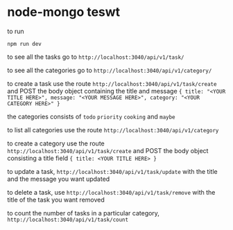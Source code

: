 # node-mongo teswt

to run

`npm run dev`

to see all the tasks go to `http://localhost:3040/api/v1/task/`

to see all the categories go to `http://localhost:3040/api/v1/category/`

to create a task use the route `http://localhost:3040/api/v1/task/create` and POST the body object containing the title and message
`{ title: "<YOUR TITLE HERE>", message: "<YOUR MESSAGE HERE>", category: "<YOUR CATEGORY HERE>" }`

the categories consists of `todo` `priority` `cooking` and `maybe`

to list all categories use the route `http://localhost:3040/api/v1/category`

to create a category use the route `http://localhost:3040/api/v1/task/create` and POST the body object consisting a title field
`{ title: <YOUR TITLE HERE> } `

to update a task, `http://localhost:3040/api/v1/task/update` with the title and the message you want updated

to delete a task, use `http://localhost:3040/api/v1/task/remove` with the title of the task you want removed

to count the number of tasks in a particular category, `http://localhost:3040/api/v1/task/count`
